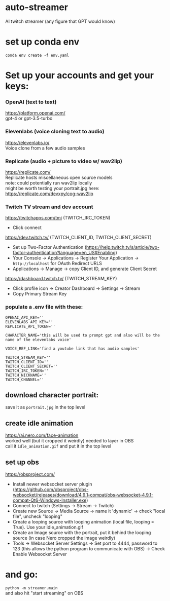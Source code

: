 # auto-streamer
AI twitch streamer (any figure that GPT would know)

# set up conda env
`conda env create -f env.yaml`

# Set up your accounts and get your keys:
### OpenAI (text to text)
https://platform.openai.com/  
gpt-4 or gpt-3.5-turbo

### Elevenlabs (voice cloning text to audio)
https://elevenlabs.io/  
Voice clone from a few audio samples

### Replicate (audio + picture to video w/ wav2lip)
https://replicate.com/  
Replicate hosts miscellaneous open source models\
note: could potentially run wav2lip locally  
might be worth testing your portrait.jpg here:  
https://replicate.com/devxpy/cog-wav2lip

### Twitch TV stream and dev account
https://twitchapps.com/tmi (TWITCH_IRC_TOKEN)
- Click connect

https://dev.twitch.tv/ (TWITCH_CLIENT_ID, TWITCH_CLIENT_SECRET)
- Set up Two-Factor Authentication (https://help.twitch.tv/s/article/two-factor-authentication?language=en_US#Enabling)  
- Your Console -> Applications -> Register Your Application -> `http://localhost` for OAuth Redirect URLS 
- Applications -> Manage -> copy Client ID, and generate Client Secret


https://dashboard.twitch.tv/ (TWITCH_STREAM_KEY)
- Click profile icon -> Creator Dashboard -> Settings -> Stream
- Copy Primary Stream Key

### populate a .env file with these:
```
OPENAI_API_KEY=''
ELEVENLABS_API_KEY=''
REPLICATE_API_TOKEN=''

CHARACTER_NAME='this will be used to prompt gpt and also will be the name of the elevenlabs voice'

VOICE_REF_LINK='find a youtube link that has audio samples'

TWITCH_STREAM_KEY=''
TWITCH_CLIENT_ID=''
TWITCH_CLIENT_SECRET=''
TWITCH_IRC_TOKEN=''
TWITCH_NICKNAME=''
TWITCH_CHANNEL=''
``````


## download character portrait:
save it as `portrait.jpg` in the top level

## create idle animation
https://ai.nero.com/face-animation  
worked well (but it cropped it weirdly)
needed to layer in OBS\
call it `idle_animation.gif` and put it in the top level

## set up obs
https://obsproject.com/  
- Install newer websocket server plugin (https://github.com/obsproject/obs-websocket/releases/download/4.9.1-compat/obs-websocket-4.9.1-compat-Qt6-Windows-Installer.exe)  
- Connect to twitch (Settings -> Stream -> Twitch)
- Create new Source -> Media Source -> name it 'dynamic' -> check "local file", uncheck "looping"
- Create a looping source with looping animation (local file, looping = True). Use your idle_animation.gif
- Create an Image source with the portrait, put it behind the looping source (in case Nero cropped the image weirdly)
- Tools -> Websocket Server Settings -> Set port to 4444, password to 123 (this allows the python program to communicate with OBS) -> Check Enable Websocket Server

# and go:
`python -m streamer.main`  
and also hit "start streaming" on OBS
